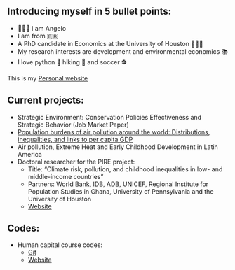 ## Introducing myself in 5 bullet points:
 
* 🙋🏽‍♂️ I am Angelo 
* I am from 🇧🇷
* A PhD candidate in Economics at the University of Houston 👨🏽‍🎓
* My research interests are development and environmental economics 📚
* I love python 🐍 hiking 🥾 and soccer ⚽

This is my [Personal website](https://angelofgdsantos.github.io)

## Current projects:

* Strategic Environment: Conservation Policies Effectiveness and Strategic Behavior (Job Market Paper)
* [Population burdens of air pollution around the world: Distributions, inequalities, and links to per capita GDP](https://angelofgdsantos.github.io/research/paper1/paper_global_pollution.pdf)
* Air pollution, Extreme Heat and Early Childhood Development in Latin America
* Doctoral researcher for the PIRE project:
  - Title: “Climate risk, pollution, and childhood inequalities in low- and middle-income countries”
  - Partners: World Bank, IDB, ADB, UNICEF, Regional Institute for Population Studies in Ghana, University of Pennsylvania and the University of Houston
  - [Website](https://ceci.sas.upenn.edu)
  
## Codes:

* Human capital course codes:
  - [Git](https://github.com/angelofgdsantos/human-capital)
  - [Website](https://angelofgdsantos.github.io/human-capital/md/intro.html)

<!---
AngeloSant0s/AngeloSant0s is a ✨ special ✨ repository because its `README.md` (this file) appears on your GitHub profile.
You can click the Preview link to take a look at your changes.
--->
